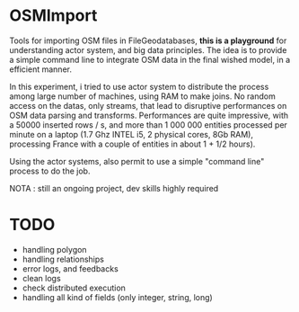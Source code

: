 OSMImport
=========

Tools for importing OSM files in FileGeodatabases, **this is a playground** for understanding actor system, and big data principles. The idea is to provide a simple command line to integrate OSM data in the final wished model, in a efficient manner.

In this experiment, i tried to use actor system to distribute the process among large number of machines, using RAM to make joins. No random access on the datas, only streams, that lead to disruptive performances on OSM data parsing and transforms. Performances are quite impressive, with a 50000 inserted rows / s, and more than 1 000 000 entities processed per minute on a laptop (1.7 Ghz INTEL i5, 2 physical cores, 8Gb RAM), processing France with a couple of entities in about 1 + 1/2 hours).

Using the actor systems, also permit to use a simple "command line" process to do the job.

NOTA : still an ongoing project, dev skills highly required

# TODO

- handling polygon
- handling relationships
- error logs, and feedbacks
- clean logs
- check distributed execution
- handling all kind of fields (only integer, string, long)

